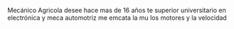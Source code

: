 Mecánico Agricola desee hace mas de 16 años te superior universitario en electrónica y meca automotriz me emcata la mu los motores y la velocidad 

